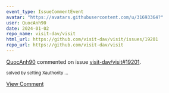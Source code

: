 ```yaml
---
event_type: IssueCommentEvent
avatar: "https://avatars.githubusercontent.com/u/31693364?"
user: QuocAnh90
date: 2024-01-02
repo_name: visit-dav/visit
html_url: https://github.com/visit-dav/visit/issues/19201
repo_url: https://github.com/visit-dav/visit
---
```


<a href='https://github.com/QuocAnh90' target='_blank'>QuocAnh90</a> commented on issue <a href='https://github.com/visit-dav/visit/issues/19201' target='_blank'>visit-dav/visit#19201</a>.

<small>solved by setting Xauthority...</small>

<a href='https://github.com/visit-dav/visit/issues/19201' target='_blank'>View Comment</a>